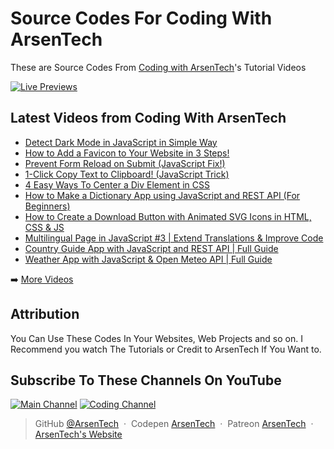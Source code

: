 # Source Codes For Coding With ArsenTech
These are Source Codes From [Coding with ArsenTech](https://www.youtube.com/channel/UCl52C6cFR1McvN1fAdsxdkA)'s Tutorial Videos

[![Live Previews](https://img.shields.io/badge/-Live%20Previews%20For%20Tutorials-222222?style=for-the-badge&logo=codepen&logoColor=white)](https://codepen.io/collection/Gpepbd)

## Latest Videos from Coding With ArsenTech
<!-- YOUTUBE:START -->
- [Detect Dark Mode in JavaScript in Simple Way](https://www.youtube.com/shorts/Zsdrb5WqYro)
- [How to Add a Favicon to Your Website in 3 Steps!](https://www.youtube.com/shorts/FHkxcqfDqW4)
- [Prevent Form Reload on Submit &lpar;JavaScript Fix!&rpar;](https://www.youtube.com/shorts/k9h6ifNOpGg)
- [1-Click Copy Text to Clipboard! &lpar;JavaScript Trick&rpar;](https://www.youtube.com/shorts/zbW-LTQ7Eek)
- [4 Easy Ways To Center a Div Element in CSS](https://www.youtube.com/shorts/887rpSgVs28)
- [How to Make a Dictionary App using JavaScript and REST API &lpar;For Beginners&rpar;](https://www.youtube.com/watch?v=S33yscBK9Sc)
- [How to Create a Download Button with Animated SVG Icons in HTML, CSS &amp; JS](https://www.youtube.com/watch?v=W1gIaluinNE)
- [Multilingual Page in JavaScript #3 | Extend Translations &amp; Improve Code](https://www.youtube.com/watch?v=wprvcHzQJlw)
- [Country Guide App with JavaScript and REST API | Full Guide](https://www.youtube.com/watch?v=T7fRxPXLFn0)
- [Weather App with JavaScript &amp; Open Meteo API | Full Guide](https://www.youtube.com/watch?v=HS7GfTuJgA8)
<!-- YOUTUBE:END -->

➡️ [More Videos](https://www.youtube.com/channel/UCl52C6cFR1McvN1fAdsxdkA)

## Attribution
You Can Use These Codes In Your Websites, Web Projects and so on. I Recommend you watch The Tutorials or Credit to ArsenTech If You Want to.

## Subscribe To These Channels On YouTube
[![Main Channel](https://img.shields.io/badge/ArsenTech%20-222222.svg?&style=for-the-badge&logo=YouTube&logoColor=%23FF0000)](https://www.youtube.com/channel/UCrtH0g6NE8tW5VIEgDySYtg)
[![Coding Channel](https://img.shields.io/badge/Coding%20With%20ArsenTech-222222.svg?&style=for-the-badge&logo=YouTube&logoColor=%23FF0000)](https://www.youtube.com/channel/UCl52C6cFR1McvN1fAdsxdkA)

> GitHub [@ArsenTech](https://github.com/ArsenTech) &nbsp;&middot;&nbsp;
> Codepen [ArsenTech](https://codepen.io/ArsenTech) &nbsp;&middot;&nbsp;
> Patreon [ArsenTech](https://www.patreon.com/ArsenTech) &nbsp;&middot;&nbsp;
> [ArsenTech's Website](https://arsentech.github.io)
